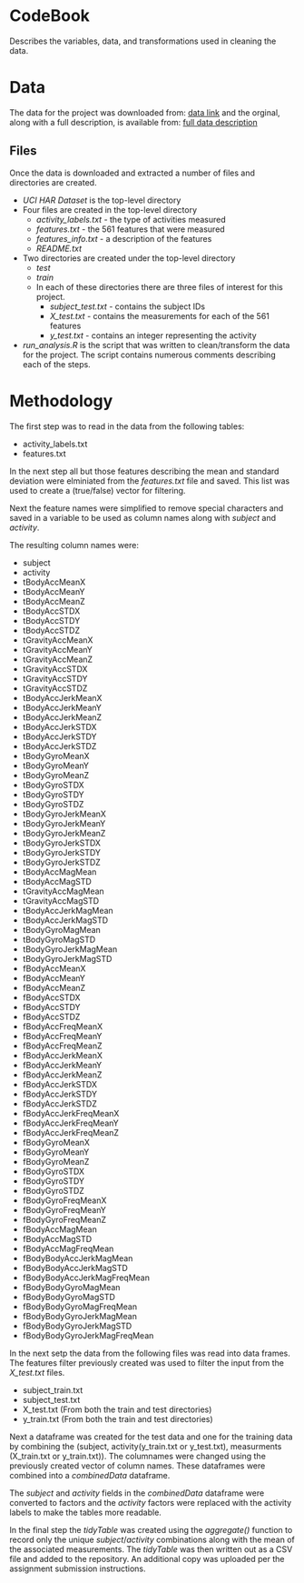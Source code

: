 # CodeBook
Describes the variables, data, and transformations used in cleaning the data.

# Data
The data for the project was downloaded from: [data link](https://d396qusza40orc.cloudfront.net/getdata%2Fprojectfiles%2FUCI%20HAR%20Dataset.zip) and the orginal, along with a full description, is available from: [full data description](http://archive.ics.uci.edu/ml/datasets/Human+Activity+Recognition+Using+Smartphones)

## Files
Once the data is downloaded and extracted a number of files and directories are created.

- *UCI HAR Dataset* is the top-level directory
- Four files are created in the top-level directory
    - *activity_labels.txt* - the type of activities measured
    - *features.txt* - the 561 features that were measured
    - *features_info.txt* - a description of the features
    - *README.txt*
- Two directories are created under the top-level directory
    - *test*
    - *train*
    - In each of these directories there are three files of interest for this project.
        - *subject_test.txt* - contains the subject IDs 
        - *X_test.txt* - contains the measurements for each of the 561 features
        - *y_test.txt* - contains an integer representing the activity
- *run_analysis.R* is the script that was written to clean/transform the data for the project. The script contains numerous comments describing each of the steps.

# Methodology

The first step was to read in the data from the following tables:

- activity_labels.txt
- features.txt

In the next step all but those features describing the mean and standard deviation were elminiated from the *features.txt* file and saved. This list was used to create a (true/false) vector for filtering.

Next the feature names were simplified to remove special characters and saved in a variable to be used as column names along with *subject* and *activity*.

The resulting column names were:

- subject
- activity
- tBodyAccMeanX
- tBodyAccMeanY
- tBodyAccMeanZ
- tBodyAccSTDX
- tBodyAccSTDY
- tBodyAccSTDZ
- tGravityAccMeanX
- tGravityAccMeanY
- tGravityAccMeanZ
- tGravityAccSTDX
- tGravityAccSTDY
- tGravityAccSTDZ
- tBodyAccJerkMeanX
- tBodyAccJerkMeanY
- tBodyAccJerkMeanZ
- tBodyAccJerkSTDX
- tBodyAccJerkSTDY
- tBodyAccJerkSTDZ
- tBodyGyroMeanX
- tBodyGyroMeanY
- tBodyGyroMeanZ
- tBodyGyroSTDX
- tBodyGyroSTDY
- tBodyGyroSTDZ
- tBodyGyroJerkMeanX
- tBodyGyroJerkMeanY
- tBodyGyroJerkMeanZ
- tBodyGyroJerkSTDX
- tBodyGyroJerkSTDY
- tBodyGyroJerkSTDZ
- tBodyAccMagMean
- tBodyAccMagSTD
- tGravityAccMagMean
- tGravityAccMagSTD
- tBodyAccJerkMagMean
- tBodyAccJerkMagSTD
- tBodyGyroMagMean
- tBodyGyroMagSTD
- tBodyGyroJerkMagMean
- tBodyGyroJerkMagSTD
- fBodyAccMeanX
- fBodyAccMeanY
- fBodyAccMeanZ
- fBodyAccSTDX
- fBodyAccSTDY
- fBodyAccSTDZ
- fBodyAccFreqMeanX
- fBodyAccFreqMeanY
- fBodyAccFreqMeanZ
- fBodyAccJerkMeanX
- fBodyAccJerkMeanY
- fBodyAccJerkMeanZ
- fBodyAccJerkSTDX
- fBodyAccJerkSTDY
- fBodyAccJerkSTDZ
- fBodyAccJerkFreqMeanX
- fBodyAccJerkFreqMeanY
- fBodyAccJerkFreqMeanZ
- fBodyGyroMeanX
- fBodyGyroMeanY
- fBodyGyroMeanZ
- fBodyGyroSTDX
- fBodyGyroSTDY
- fBodyGyroSTDZ
- fBodyGyroFreqMeanX
- fBodyGyroFreqMeanY
- fBodyGyroFreqMeanZ
- fBodyAccMagMean
- fBodyAccMagSTD
- fBodyAccMagFreqMean
- fBodyBodyAccJerkMagMean
- fBodyBodyAccJerkMagSTD
- fBodyBodyAccJerkMagFreqMean
- fBodyBodyGyroMagMean
- fBodyBodyGyroMagSTD
- fBodyBodyGyroMagFreqMean
- fBodyBodyGyroJerkMagMean
- fBodyBodyGyroJerkMagSTD
- fBodyBodyGyroJerkMagFreqMean


In the next setp the data from the following files was read into data frames. The features filter previously created was used to filter the input from the *X_test.txt* files.

- subject_train.txt
- subject_test.txt
- X_test.txt (From both the train and test directories)
- y_train.txt (From both the train and test directories)

Next a dataframe was created for the test data and one for the training data by combining the (subject, activity(y_train.txt or y_test.txt), measurments (X_train.txt or y_train.txt)). The columnames were changed using the previously created vector of column names. These dataframes were combined into a *combinedData* dataframe.

The *subject* and *activity* fields in the *combinedData* dataframe were converted to factors and the *activity* factors were replaced with the activity labels to make the tables more readable.

In the final step the *tidyTable* was created using the *aggregate()* function to record only the unique *subject*/*activity* combinations along with the mean of the associated measurements. The *tidyTable* was then written out as a CSV file and added to the repository. An additional copy was uploaded per the assignment submission instructions.
